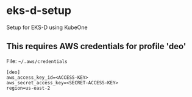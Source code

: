 # eks-d-setup
Setup for EKS-D using KubeOne

## This requires AWS credentials for profile 'deo'
File: `~/.aws/credentials`
```
[deo]
aws_access_key_id=<ACCESS-KEY>
aws_secret_access_key=<SECRET-ACCESS-KEY>
region=us-east-2
```